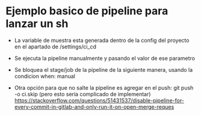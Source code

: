 # Ejemplo basico de pipeline para lanzar un sh

- La variable de muestra esta generada dentro de la config del proyecto
  en el apartado de /settings/ci_cd

- Se ejecuta la pipeline manualmente y pasando el valor de ese parametro

- Se bloquea el stage/job de la pipeline de la siguiente manera, usando la condicion
  when: manual

- Otra opción para que no salte la pipeline es agregar en el push: git push -o ci.skip (pero esto sería complicado de implementar)
https://stackoverflow.com/questions/51431537/disable-pipeline-for-every-commit-in-gitlab-and-only-run-it-on-open-merge-reques
